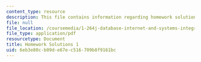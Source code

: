 ```yaml
---
content_type: resource
description: This file contains information regarding homework solutions 1.
file: null
file_location: /coursemedia/1-264j-database-internet-and-systems-integration-technologies-fall-2013/6eb3e80cb09de67ec516709b8f9161bc_MIT1_264JF13_HW1_sol.pdf
file_type: application/pdf
resourcetype: Document
title: Homework Solutions 1
uid: 6eb3e80c-b09d-e67e-c516-709b8f9161bc
---
```

